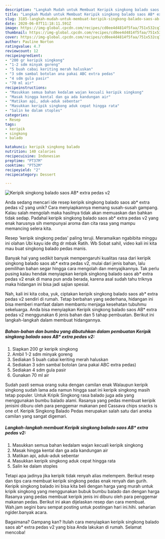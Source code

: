 ```yaml
---
description: "Langkah Mudah untuk Membuat Keripik singkong balado saos AB* extra pedas v2 yang Enak"
title: "Langkah Mudah untuk Membuat Keripik singkong balado saos AB* extra pedas v2 yang Enak"
slug: 3185-langkah-mudah-untuk-membuat-keripik-singkong-balado-saos-ab-extra-pedas-v2-yang-enak
date: 2020-06-07T11:18:11.591Z
image: https://img-global.cpcdn.com/recipes/cd0ee4d4814f5faa/751x532cq70/keripik-singkong-balado-saos-ab-extra-pedas-v2-foto-resep-utama.jpg
thumbnail: https://img-global.cpcdn.com/recipes/cd0ee4d4814f5faa/751x532cq70/keripik-singkong-balado-saos-ab-extra-pedas-v2-foto-resep-utama.jpg
cover: https://img-global.cpcdn.com/recipes/cd0ee4d4814f5faa/751x532cq70/keripik-singkong-balado-saos-ab-extra-pedas-v2-foto-resep-utama.jpg
author: Pauline Norton
ratingvalue: 4.7
reviewcount: 12
recipeingredient:
- "200 gr keripik singkong"
- "1-2 sdm minyak goreng"
- "5 buah cabai keriting merah haluskan"
- "3 sdm sambal botolan ana pakai ABC extra pedas"
- "4 sdm gula pasir"
- "70 ml air"
recipeinstructions:
- "Masukkan semua bahan kedalam wajan kecuali keripik singkong"
- "Masak hingga kental dan ga ada kandungan air"
- "Matikan api, aduk-aduk sebentar"
- "Masukkan keripik singkong aduk cepat hingga rata"
- "Salin ke dalam stoples"
categories:
- Resep
tags:
- keripik
- singkong
- balado

katakunci: keripik singkong balado 
nutrition: 140 calories
recipecuisine: Indonesian
preptime: "PT37M"
cooktime: "PT52M"
recipeyield: "2"
recipecategory: Dessert

---
```



![Keripik singkong balado saos AB* extra pedas v2](https://img-global.cpcdn.com/recipes/cd0ee4d4814f5faa/751x532cq70/keripik-singkong-balado-saos-ab-extra-pedas-v2-foto-resep-utama.jpg)

Anda sedang mencari ide resep keripik singkong balado saos ab* extra pedas v2 yang unik? Cara menyiapkannya memang susah-susah gampang. Kalau salah mengolah maka hasilnya tidak akan memuaskan dan bahkan tidak sedap. Padahal keripik singkong balado saos ab* extra pedas v2 yang enak harusnya sih mempunyai aroma dan cita rasa yang mampu memancing selera kita.

Resep &#39;keripik singkong pedas&#39; paling teruji. Meramaikan ngabibita minggu ini olahan Ubi kayu ide dtg dr mbak Ratih. Wb Sobat sahil, video kali ini kita mau buat singkong balado pedas manis.

Banyak hal yang sedikit banyak mempengaruhi kualitas rasa dari keripik singkong balado saos ab* extra pedas v2, mulai dari jenis bahan, lalu pemilihan bahan segar hingga cara mengolah dan menyajikannya. Tak perlu pusing kalau hendak menyiapkan keripik singkong balado saos ab* extra pedas v2 enak di mana pun anda berada, karena asal sudah tahu triknya maka hidangan ini bisa jadi sajian spesial.


Nah, kali ini kita coba, yuk, ciptakan keripik singkong balado saos ab* extra pedas v2 sendiri di rumah. Tetap berbahan yang sederhana, hidangan ini bisa memberi manfaat dalam membantu menjaga kesehatan tubuhmu sekeluarga. Anda bisa menyiapkan Keripik singkong balado saos AB* extra pedas v2 menggunakan 6 jenis bahan dan 5 tahap pembuatan. Berikut ini langkah-langkah dalam membuat hidangannya.

<!--inarticleads1-->

##### Bahan-bahan dan bumbu yang dibutuhkan dalam pembuatan Keripik singkong balado saos AB* extra pedas v2:

1. Siapkan 200 gr keripik singkong
1. Ambil 1-2 sdm minyak goreng
1. Sediakan 5 buah cabai keriting merah haluskan
1. Sediakan 3 sdm sambal botolan (ana pakai ABC extra pedas)
1. Sediakan 4 sdm gula pasir
1. Gunakan 70 ml air


Sudah pasti semua orang suka dengan camilan enak Walaupun keripik singkong sudah lama ada namun hingga saat ini keripik singkong masih tetap populer. Untuk Kripik Singkong rasa balado juga ada yang menggunakan bumbu balado alami. Rasanya yang pedas membuat keripik jenisini diburu oleh para penggemar makanan ped Cassava chips snacks is one of. Keripik Singkong Balado Pedas merupakan salah satu dari aneka camilan yang sangat digemari. 

<!--inarticleads2-->

##### Langkah-langkah membuat Keripik singkong balado saos AB* extra pedas v2:

1. Masukkan semua bahan kedalam wajan kecuali keripik singkong
1. Masak hingga kental dan ga ada kandungan air
1. Matikan api, aduk-aduk sebentar
1. Masukkan keripik singkong aduk cepat hingga rata
1. Salin ke dalam stoples


Tetapi apa jadinya jika keripik tidak renyah alias melempem. Berikut resep dan tips cara membuat keripik singkong pedas enak renyah dan gurih. Keripik singkong balado ini bisa kita beli dengan harga yang murah untuk kripik singkong yang menggunakan bubuk bumbu balado dan dengan harga Rasanya yang pedas membuat keripik jenis ini diburu oleh para penggemar makanan pedas. Berikut ini akan dijelaskan resep dan cara membuat. Wah.jam segini baru sempat posting untuk postingan hari ini.hihi. seharian ngider.banyak acara. 

Bagaimana? Gampang kan? Itulah cara menyiapkan keripik singkong balado saos ab* extra pedas v2 yang bisa Anda lakukan di rumah. Selamat mencoba!
